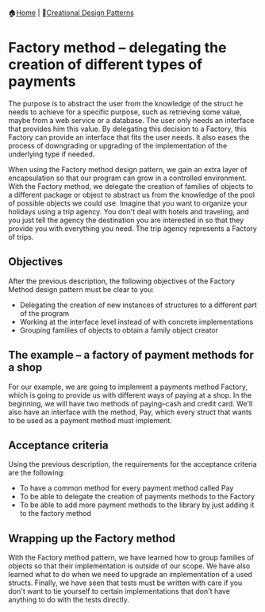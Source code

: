 :house:[Home](https://github.com/DevilsTear/go-design-patterns/README.md "Table of Contents") | :file_folder:[Creational Design Patterns](https://github.com/DevilsTear/go-design-patterns/creational/README.md "Table of Contents")
# Factory method – delegating the creation of different types of payments
The purpose is to abstract the user from the knowledge
of the struct he needs to achieve for a specific purpose, such as retrieving some value,
maybe from a web service or a database. The user only needs an interface that provides him
this value. By delegating this decision to a Factory, this Factory can provide an interface that
fits the user needs. It also eases the process of downgrading or upgrading of the
implementation of the underlying type if needed.


When using the Factory method design pattern, we gain an extra layer of encapsulation so
that our program can grow in a controlled environment. With the Factory method, we
delegate the creation of families of objects to a different package or object to abstract us
from the knowledge of the pool of possible objects we could use. Imagine that you want to
organize your holidays using a trip agency. You don't deal with hotels and traveling, and
you just tell the agency the destination you are interested in so that they provide you with
everything you need. The trip agency represents a Factory of trips.
## Objectives
After the previous description, the following objectives of the Factory Method design
pattern must be clear to you:
- Delegating the creation of new instances of structures to a different part of the
program
- Working at the interface level instead of with concrete implementations
- Grouping families of objects to obtain a family object creator
## The example – a factory of payment methods for a shop
For our example, we are going to implement a payments method Factory, which is going to
provide us with different ways of paying at a shop. In the beginning, we will have two
methods of paying–cash and credit card. We'll also have an interface with the method, Pay,
which every struct that wants to be used as a payment method must implement.
## Acceptance criteria
Using the previous description, the requirements for the acceptance criteria are the following:
- To have a common method for every payment method called Pay
- To be able to delegate the creation of payments methods to the Factory
- To be able to add more payment methods to the library by just adding it to the factory method
## Wrapping up the Factory method
With the Factory method pattern, we have learned how to group families of objects so that
their implementation is outside of our scope. We have also learned what to do when we
need to upgrade an implementation of a used structs. Finally, we have seen that tests must
be written with care if you don't want to tie yourself to certain implementations that don't
have anything to do with the tests directly.

